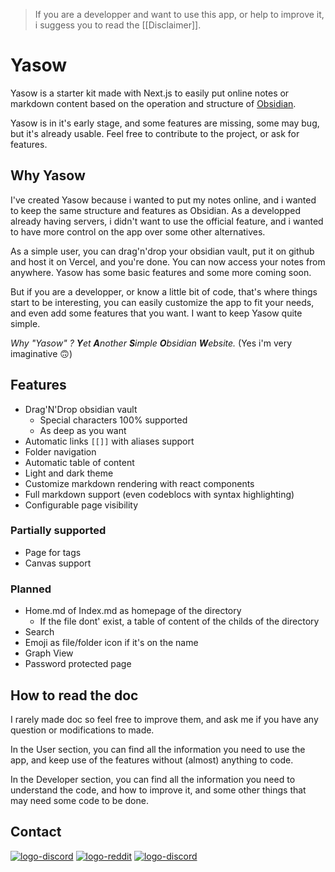 > If you are a developper and want to use this app, or help to improve it, i suggess you to read the [[Disclaimer]].

# Yasow

Yasow is a starter kit made with Next.js to easily put online notes or markdown content based on the operation and structure of [Obsidian](https://obsidian.md/).

Yasow is in it's early stage, and some features are missing, some may bug, but it's already usable. Feel free to contribute to the project, or ask for features.

## Why Yasow

I've created Yasow because i wanted to put my notes online, and i wanted to keep the same structure and features as Obsidian. As a developped already having servers, i didn't want to use the official feature, and i wanted to have more control on the app over some other alternatives.

As a simple user, you can drag'n'drop your obsidian vault, put it on github and host it on Vercel, and you're done. You can now access your notes from anywhere. Yasow has some basic features and some more coming soon.

But if you are a developper, or know a little bit of code, that's where things start to be interesting, you can easily customize the app to fit your needs, and even add some features that you want. I want to keep Yasow quite simple.

*Why "Yasow" ? **Y**et **A**nother **S**imple **O**bsidian **W**ebsite.* (Yes i'm very imaginative 🙃)

## Features

- Drag'N'Drop obsidian vault
  - Special characters 100% supported
  - As deep as you want
- Automatic links `[[]]` with aliases support
- Folder navigation
- Automatic table of content
- Light and dark theme
- Customize markdown rendering with react components
- Full markdown support (even codeblocs with syntax highlighting)
- Configurable page visibility

### Partially supported
- Page for tags
- Canvas support

### Planned

- Home.md of Index.md as homepage of the directory
  - If the file dont' exist, a table of content of the childs of the directory
- Search
- Emoji as file/folder icon if it's on the name
- Graph View
- Password protected page

## How to read the doc
I rarely made doc so feel free to improve them, and ask me if you have any question or modifications to made.

In the User section, you can find all the information you need to use the app, and keep use of the features without (almost) anything to code.

In the Developer section, you can find all the information you need to understand the code, and how to improve it, and some other things that may need some code to be done.

## Contact
[![logo-discord](https://img.shields.io/badge/khoeos-grey?style=for-the-badge&logo=discord)](https://discordapp.com/users/170144954964770816)
[![logo-reddit](https://img.shields.io/badge/khoeos-grey?style=for-the-badge&logo=reddit)](https://www.reddit.com/user/khoeos/)
[![logo-discord](https://img.shields.io/badge/Discord%20server-grey?style=for-the-badge&logo=discord)](https://discord.gg/F58Jm36r5J)
